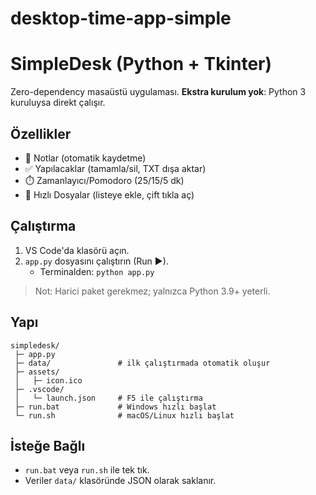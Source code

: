 # desktop-time-app-simple

# SimpleDesk (Python + Tkinter)
Zero-dependency masaüstü uygulaması. **Ekstra kurulum yok**: Python 3 kuruluysa direkt çalışır.

## Özellikler
- 📝 Notlar (otomatik kaydetme)
- ✅ Yapılacaklar (tamamla/sil, TXT dışa aktar)
- ⏱️ Zamanlayıcı/Pomodoro (25/15/5 dk)
- 📂 Hızlı Dosyalar (listeye ekle, çift tıkla aç)

## Çalıştırma
1) VS Code'da klasörü açın.
2) `app.py` dosyasını çalıştırın (Run ▶).  
   - Terminalden: `python app.py`

> Not: Harici paket gerekmez; yalnızca Python 3.9+ yeterli.

## Yapı
```
simpledesk/
 ├─ app.py
 ├─ data/               # ilk çalıştırmada otomatik oluşur
 ├─ assets/
 │   ├─ icon.ico
 ├─ .vscode/
 │   └─ launch.json     # F5 ile çalıştırma
 ├─ run.bat             # Windows hızlı başlat
 └─ run.sh              # macOS/Linux hızlı başlat
```

## İsteğe Bağlı
- `run.bat` veya `run.sh` ile tek tık.
- Veriler `data/` klasöründe JSON olarak saklanır.
